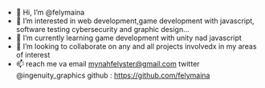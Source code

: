 - 👋 Hi, I’m @felymaina
- 👀 I’m interested in web development,game development with javascript, software testing cybersecurity and graphic design...
- 🌱 I’m currently learning game development with unity nad javascript
- 💞️ I’m looking to collaborate on any and all projects involvedx in my areas of interest
- 📫  reach me va email mynahfelyster@gmail.com
                    twitter @ingenuity_graphics
                    github : https://github.com/felymaina


